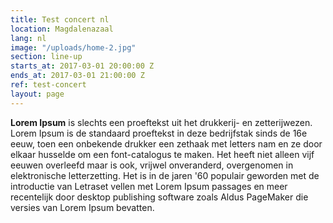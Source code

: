 ```yaml
---
title: Test concert nl
location: Magdalenazaal
lang: nl
image: "/uploads/home-2.jpg"
section: line-up
starts_at: 2017-03-01 20:00:00 Z
ends_at: 2017-03-01 21:00:00 Z
ref: test-concert
layout: page
---
```


**Lorem Ipsum** is slechts een proeftekst uit het drukkerij- en zetterijwezen. Lorem Ipsum is de standaard proeftekst in deze bedrijfstak sinds de 16e eeuw, toen een onbekende drukker een zethaak met letters nam en ze door elkaar husselde om een font-catalogus te maken. Het heeft niet alleen vijf eeuwen overleefd maar is ook, vrijwel onveranderd, overgenomen in elektronische letterzetting. Het is in de jaren '60 populair geworden met de introductie van Letraset vellen met Lorem Ipsum passages en meer recentelijk door desktop publishing software zoals Aldus PageMaker die versies van Lorem Ipsum bevatten.